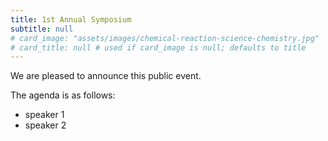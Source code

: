 ```yaml
---
title: 1st Annual Symposium
subtitle: null
# card_image: "assets/images/chemical-reaction-science-chemistry.jpg"
# card_title: null # used if card_image is null; defaults to title
---
```


We are pleased to announce this public event.

The agenda is as follows:

- speaker 1
- speaker 2
